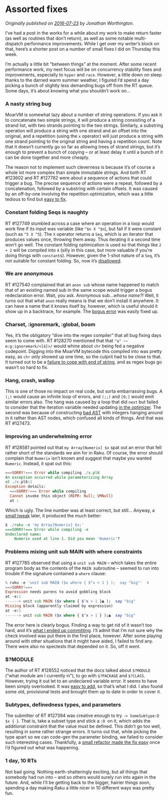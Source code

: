 # Assorted fixes
    
*Originally published on [2016-07-23](https://6guts.wordpress.com/2016/07/23/assorted-fixes/) by Jonathan Worthington.*

I’ve had a post in the works for a while about my work to make return faster (as well as routines that don’t return), as well as some notable multi-dispatch performance improvements. While I get over my writer’s block on that, here’s a shorter post on a number of small fixes I did on Thursday this week.

I’m actually a little bit “between things” at the moment. After some recent performance work, my next focus will be on concurrency stability fixes and improvements, especially to `hyper` and `race`. However, a little down on sleep thanks to the darned warm summer weather, I figured I’d spend a day picking a bunch of slightly less demanding bugs off from the RT queue. Some days, it’s about knowing what you shouldn’t work on…

### A nasty string bug

MoarVM is somewhat lazy about a number of string operations. If you ask it to concatenate two simple strings, it will produce a string consisting of a strand list, with two strands pointing to the two strings. Similarly, a substring operation will produce a string with one strand and an offset into the original, and a repetition (using the `x` operator) will just produce a string with one strand pointing to the original string and having a repetition count. Note that it doesn’t currently go so far as allowing trees of strand strings, but it’s enough to prevent a bunch of copying – or at least delay it until a bunch of it can be done together and more cheaply.

The reason not to implement such cleverness is because it’s of course a whole lot more complex than simple immutable strings. And both RT #123602 and RT #127782 were about a sequence of actions that could trigger a bug. The precise sequence of actions were a repeat, followed by a concatenation, followed by a substring with certain offsets. It was caused by an off-by-one involving the repetition optimization, which was a little tedious to find but [easy to fix](https://github.com/MoarVM/MoarVM/commit/c01472d7c539a8eea55b8443dc99e494437b7fdc).

### Constant folding Seqs is naughty

RT #127749 stumbled across a case where an operation in a loop would work fine if its input was variable (like `^$n X ^$n`), but fail if it were constant (such as `^5 X ^5`). The `X` operator returns a `Seq`, which is an iterator that produces values once, throwing them away. Thus iterating it a second time won’t go well. The constant folding optimization is used so that things like `2 + 2` will be compiled into `4` (silly in this case, but more valuable if you’re doing things with `constant`s). However, given the 1-shot nature of a `Seq`, it’s not suitable for constant folding. So, now it’s [disallowed](https://github.com/rakudo/rakudo/commit/b519088f9d91b5bff8dbbc4acf65a6cbbad94cbd).

### We are anonymous

RT #127540 complained that an `anon sub` whose name happened to match that of an existing named sub in the same scope would trigger a bogus redeclaration error. Wait, you ask. Anonymous sub…*whose name?!* Well, it turns out that what `anon` really means is that we don’t install it anywhere. It can have a name that it knows itself by, however, which is useful should it show up in a backtrace, for example. The [bogus error](https://github.com/rakudo/rakudo/commit/5af32b88d347f82f24eec32eba2b7d826930f648) was easily fixed up.

### Charset, :ignoremark, :global, boom

Yes, it’s the obligatory “dive into the regex compiler” that all bug fixing days seem to come with. RT #128270 mentioned that that `"a" ~~ m:g:ignoremark/<[á]>/` would whine about `chr` being fed a negative codepoint. Digging into the MoarVM bytecode this compiled into was pretty easy, as `chr` only showed up one time, so the culprit had to be close to that. It turned out to be a [failure to cope with end of string](https://github.com/raku/nqp/commit/8094c3d7482e89450049ab79467b75c9061cee30), and as regex bugs go wasn’t so hard to fix.

### Hang, crash, wallop

This is one of those no impact on real code, but sorta embarrassing bugs. A `(;)` would cause an infinite loop of errors, and `(;;)` and `[0;]` would emit similar errors also. The hang was caused by a loop that did `next` but failed to consider that the iteration variable needed updating [in the optimizer](https://github.com/rakudo/rakudo/commit/0d491be25bad7c8b8bef06d1892f282627cfcc5). The second was because of constructing [bad AST](https://github.com/rakudo/rakudo/commit/59b7e51b34057ae1cae87950b5d0a009aee6dbbf) with integers hanging around in it rather than AST nodes, which confused all kinds of things. And that was RT #127473.

### Improving an underwhelming error

RT #128581 pointed out that `my Array[Numerix] $x` spat out an error that fell rather short of the standards we aim for in Raku. Of course, the error should complain that `Numerix` isn’t known and suggest that maybe you wanted `Numeric`. Instead, it spat out this:

```` raku
===SORRY!=== Error while compiling ./x.pl6
An exception occurred while parameterizing Array
at ./x.pl6:1
Exception details:
  ===SORRY!=== Error while compiling
  Cannot invoke this object (REPR: Null; VMNull)
  at :
````

Which is ugly. The line number was at least correct, but still… Anyway, a [small tweak](https://github.com/rakudo/rakudo/commit/dfc53aae1a94dbaa4d5f6505a246f6e8818f3d22) later, it produced the much better:

```` raku
$ ./raku -e 'my Array[Numerix] $x;'
===SORRY!=== Error while compiling -e
Undeclared name:
    Numerix used at line 1. Did you mean 'Numeric'?
````

### Problems mixing unit sub MAIN with where constraints

RT #127785 observed that using a `unit sub MAIN` – which takes the entire program body as the contents of the `MAIN `subroutine – seemed to run into trouble if the signature contained a `where` clause:

```` raku
% raku -e 'unit sub MAIN ($x where { $^x > 1 } );  say "big"'  4
===SORRY!===
Expression needs parens to avoid gobbling block
at -e:1
------> unit sub MAIN ($x where { $^x > 1 }⏏ );  say "big"
Missing block (apparently claimed by expression)
at -e:1
------> unit sub MAIN ($x where { $^x > 1 } );⏏  say "big"
````

The error here is clearly bogus. Finding a way to get rid of it wasn’t too hard, and it’s [what I ended up committing](https://github.com/rakudo/rakudo/commit/86843a3fdb3a75a7aaf23eb51b2bfa0c3bbacddf). I’ll admit that I’m not sure why the check involved was put there in the first place, however. After some playing around with other situations that it might have aided, I failed to find any. There were also no spectests that depended on it. So, off it went.

### $?MODULE

The author of RT #128552 noticed that the docs talked about `$?MODULE` (“what module am I currently in”), to go with `$?PACKAGE` and `$?CLASS`. However, trying it out let to an undeclared variable error. It seems to have been simply overlooked. It was [easy to add](https://github.com/rakudo/rakudo/commit/7427d3fe7b4b25493390507720b35cde76f75156), so that’s what I did. I also found some old, provisional tests and brought them up to date in order to cover it.

### Subtypes, definedness types, and parameters

The submitter of RT #127394 was creative enough to try `-> SomeSubtype:D $x { }`. That is, take a subset type and stick a `:D `on it, which adds the additional constraint that the value must be defined. This didn’t go too well, resulting in some rather strange errors. It turns out that, while picking the type apart so we can code-gen the parameter binding, we failed to consider such interesting cases. Thankfully, a [small refactor made the fix easy](https://github.com/rakudo/rakudo/commit/68afa3f1e77862e4b61f9946103047103fff3c2c) once I’d figured out what was happening.

### 1 day, 10 RTs

Not bad going. Nothing earth-shatteringly exciting, but all things that somebody had run into – and so others would surely run into again in the future. And, while I’ll be getting back to the bigger, hairier things soon, spending a day making Raku a little nicer in 10 different ways was pretty fun.
